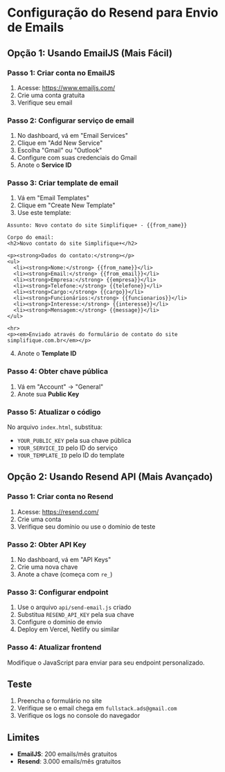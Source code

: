 # Configuração do Resend para Envio de Emails

## Opção 1: Usando EmailJS (Mais Fácil)

### Passo 1: Criar conta no EmailJS
1. Acesse: https://www.emailjs.com/
2. Crie uma conta gratuita
3. Verifique seu email

### Passo 2: Configurar serviço de email
1. No dashboard, vá em "Email Services"
2. Clique em "Add New Service"
3. Escolha "Gmail" ou "Outlook"
4. Configure com suas credenciais do Gmail
5. Anote o **Service ID**

### Passo 3: Criar template de email
1. Vá em "Email Templates"
2. Clique em "Create New Template"
3. Use este template:

```
Assunto: Novo contato do site Simplifique+ - {{from_name}}

Corpo do email:
<h2>Novo contato do site Simplifique+</h2>

<p><strong>Dados do contato:</strong></p>
<ul>
  <li><strong>Nome:</strong> {{from_name}}</li>
  <li><strong>Email:</strong> {{from_email}}</li>
  <li><strong>Empresa:</strong> {{empresa}}</li>
  <li><strong>Telefone:</strong> {{telefone}}</li>
  <li><strong>Cargo:</strong> {{cargo}}</li>
  <li><strong>Funcionários:</strong> {{funcionarios}}</li>
  <li><strong>Interesse:</strong> {{interesse}}</li>
  <li><strong>Mensagem:</strong> {{message}}</li>
</ul>

<hr>
<p><em>Enviado através do formulário de contato do site simplifique.com.br</em></p>
```

4. Anote o **Template ID**

### Passo 4: Obter chave pública
1. Vá em "Account" → "General"
2. Anote sua **Public Key**

### Passo 5: Atualizar o código
No arquivo `index.html`, substitua:
- `YOUR_PUBLIC_KEY` pela sua chave pública
- `YOUR_SERVICE_ID` pelo ID do serviço
- `YOUR_TEMPLATE_ID` pelo ID do template

## Opção 2: Usando Resend API (Mais Avançado)

### Passo 1: Criar conta no Resend
1. Acesse: https://resend.com/
2. Crie uma conta
3. Verifique seu domínio ou use o domínio de teste

### Passo 2: Obter API Key
1. No dashboard, vá em "API Keys"
2. Crie uma nova chave
3. Anote a chave (começa com `re_`)

### Passo 3: Configurar endpoint
1. Use o arquivo `api/send-email.js` criado
2. Substitua `RESEND_API_KEY` pela sua chave
3. Configure o domínio de envio
4. Deploy em Vercel, Netlify ou similar

### Passo 4: Atualizar frontend
Modifique o JavaScript para enviar para seu endpoint personalizado.

## Teste
1. Preencha o formulário no site
2. Verifique se o email chega em `fullstack.ads@gmail.com`
3. Verifique os logs no console do navegador

## Limites
- **EmailJS**: 200 emails/mês gratuitos
- **Resend**: 3.000 emails/mês gratuitos
